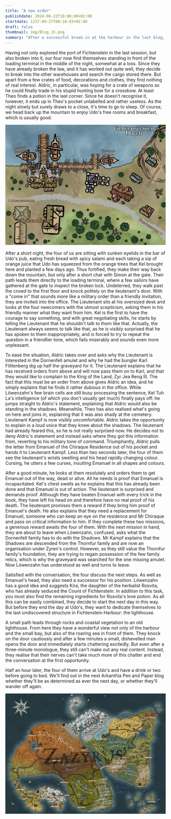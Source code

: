 ```yaml
---
title: "A new order"
publishdate: 2024-06-22T10:00:00+02:00
startdate: 1237-09-27T00:10:03+02:00
draft: false
thumbnail: img/Blog_15.png
summary: "After a successful break-in at the harbour in the last blog, our foursome have obviously taken to crime, and this time around they're up to their old tricks again. They also finally meet Karl Flittenberg's mysterious client. Find out what he has to say and why it will affect their future here:"
---
```


Having not only explored the port of Fichtenstein in the last session, but also broken into it, our four now find themselves standing in front of the loading terminal in the middle of the night, somewhat at a loss. Since they have already broken the law, and it has worked out quite well, they decide to break into the other warehouses and search the cargo stored there. But apart from a few crates of food, decorations and clothes, they find nothing of real interest. Aldric, in particular, was hoping for a crate of weapons so he could finally trade in his stupid hunting bow for a crossbow. At least Theo finds a potion in the last corner. Since he doesn't recognise it, however, it ends up in Theo's pocket unlabelled and rather useless. As the night slowly but surely draws to a close, it's time to go to sleep. Of course, we head back up the mountain to enjoy Udo's free rooms and breakfast, which is usually good.

<div class="img-max center">
  <img class="img-fluid rounded" title="Map Fichtenstein harbor" alt="Map Fichtenstein harbor." src="./img/fichtenstein_hafen.jpg" />
</div>

After a short night, the four of us are sitting with sunken eyelids in the bar of Udo's pub, eating fresh bread with spicy salami and each taking a sip of orange juice that Udo has squeezed from the orange trees that Kel brought here and planted a few days ago. Thus fortified, they make their way back down the mountain, but only after a short chat with Simon at the gate. Their path leads them directly to the loading terminal, where a few sailors have gathered at the gate to inspect the broken lock. Undeterred, they walk past the crowd to the first floor and knock politely on the lieutenant's door. With a "come in" that sounds more like a military order than a friendly invitation, they are invited into the office.  The Lieutenant sits at his oversized desk and looks at the four newcomers with the utmost scepticism, asking them in his friendly manner what they want from him. Kel is the first to have the courage to say something, and with great negotiating skills, he starts by telling the Lieutenant that he shouldn't talk to them like that. Actually, the Lieutenant always seems to talk like that, as he is visibly surprised that he has spoken to them inappropriately, and is forced to try to repeat the question in a friendlier tone, which fails miserably and sounds even more unpleasant.


To ease the situation, Aldric takes over and asks why the Lieutenant is interested in the Dornenfell amulet and why he had the bungler Karl Flittenberg dig up half the graveyard for it. The Lieutenant explains that he has received orders from above and will now pass them on to Karl, and that they would like to complain to the King of the Land, Zyr Jea Reng III. The fact that this must be an order from above gives Aldric an idea, and he simply explains that he finds it rather dubious in the office. While Löwenzahn's few brain cells are still busy processing the sentence, Kel Tuh La's intelligence (of which you don't usually get much) finally pays off: he jumps straight to Aldric's statement, explaining that Aldric would also be standing in the shadows. Meanwhile, Theo has also realised what's going on here and joins in, explaining that it was also shady at the cemetery. Lieutenant Kampf is now visibly uncomfortable.
Aldric takes the opportunity to explain in a loud voice that they knew about the shadows.  The lieutenant had already feared this, so he is not really surprised now. He decides not to deny Aldric's statement and instead asks where they got this information from, reverting to his military tone of command. Triumphantly, Aldric pulls the letter from Emanuel of the Chiraque Residence out of his pocket and hands it to Lieutenant Kampf. Less than two seconds later, the four of them see the lieutenant's wrists swelling and his head rapidly changing colour. Cursing, he utters a few curses, insulting Emanuel in all shapes and colours.

After a good minute, he looks at them resolutely and orders them to get Emanuel out of the way, dead or alive. All he needs is proof that Emanuel is incapacitated. Kel's chest swells as he explains that this has already been done and that Emanuel is out of action. The lieutenant is surprised and demands proof. Although they have beaten Emanuel with every trick in the book, they have left his head on and therefore have no real proof of his death. The lieutenant promises them a reward if they bring him proof of Emanuel's death. He also explains that they need a replacement for Emanuel, someone who can keep an eye on the residence and Mr Chiraque and pass on critical information to him. If they complete these two missions, a generous reward awaits the four of them. With the next mission in hand, they are about to leave when Löwenzahn, confused, asks what the Dornenfell family has to do with the Shadows. Mr Kampf explains that the Shadows are descended from the Thornfur family and are now an organisation under Zyren's control. However, as they still value the Thornfur family's foundation, they are trying to regain possession of the few family relics, which is why the graveyard was searched for the one missing amulet. Now Löwenzahn has understood as well and turns to leave.

Satisfied with the conversation, the four discuss the next steps. As well as Emanuel's head, they also need a successor for his position. Löwenzahn has a good idea and suggests Kira, the daughter of the herbalist Rosvita, who has already seduced the Count of Fichtenstein. In addition to this task, you must also find the remaining ingredients for Rosvita's love potion. As all this can be easily combined, they decide to start the next day in this way. But before they end the day at Udo's, they want to dedicate themselves to the last undiscovered structure in Fichtenstein Harbour: the lighthouse. 

A small path leads through rocks and coastal vegetation to an old lighthouse. From here they have a wonderful view not only of the harbour and the small bay, but also of the roaring sea in front of them. They knock on the door cautiously and after a few minutes a small, dishevelled man opens the door and immediately starts chattering excitedly. But even after a three-minute monologue, they still can't make out any real content. Instead, they realise that their nerves can't take much more of this chatter and end the conversation at the first opportunity. 

Half an hour later, the four of them arrive at Udo's and have a drink or two before going to bed. We'll find out in the next Arkanthia Pen and Paper blog whether they'll be as determined as ever the next day, or whether they'll wander off again.

<div class="center">
  <img class="img-fluid" title="Worldmap Arkanthia" alt="Worldmap Arkanthia." src="./img/Arkanthia_Full_Map_Fichtenstein_&_Fichtenstein_Hafen.jpg" />
</div>



